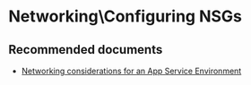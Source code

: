 <properties
	pageTitle="Networking\Configuring NSGs"
	description="Networking\Configuring NSGs"
	service="microsoft.ase"
	resource="ase"
	authors="shrahman"
	displayOrder=""
	selfHelpType="generic"
	supportTopicIds="32608423"
	resourceTags=""
	productPesIds="16533"
	cloudEnvironments="public, Fairfax, usnat, ussec"
	articleId="bb03a1f1-7cc4-49ce-bf96-ab1b67a39c9a"
	ownershipId="Compute_AppService"
/>

# Networking\Configuring NSGs

## **Recommended documents**
* [Networking considerations for an App Service Environment](https://docs.microsoft.com/azure/app-service/environment/network-info)
